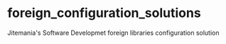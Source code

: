 # foreign_configuration_solutions
Jitemania's Software Developmet foreign libraries configuration solution
